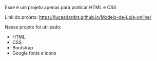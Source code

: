 Esse é um projeto apenas para praticar HTML e CSS 

Link do projeto: https://lucasdardot.github.io/Modelo-de-Loja-online/


Nesse projeto foi utilizado:
- HTML
- CSS
- Bootstrap
- Google fonts e icons
